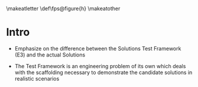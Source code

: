 \makeatletter
\def\fps@figure{h}
\makeatother

# Intro

- Emphasize on the difference between the Solutions Test Framework (E3) and the actual Solutions

- The Test Framework is an engineering problem of its own which deals with the scaffolding necessary to demonstrate the candidate solutions in realistic scenarios
  
  
